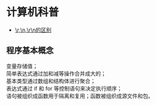 # 计算机科普

- [\r,\n,\r\n的区别](https://www.cnblogs.com/xiaotiannet/p/3510586.html)

## 程序基本概念

变量存储值；\
简单表达式通过加和减等操作合并成大的；\
基本类型通过数组和结构体进行聚合；\
表达式通过 if 和 for 等控制语句来决定执行顺序；\
语句被组织成函数用于隔离和复用；函数被组织成源文件和包。
